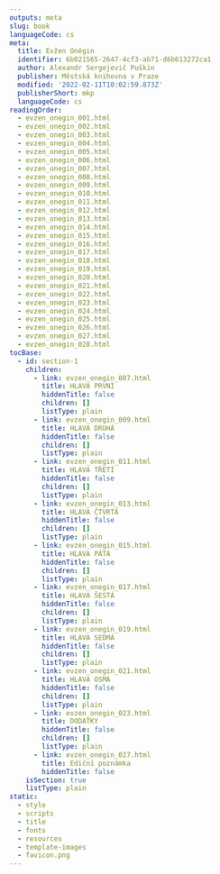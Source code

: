 ```yaml
---
outputs: meta
slug: book
languageCode: cs
meta:
  title: Evžen Oněgin
  identifier: 6b021565-2647-4cf3-ab71-d6b613272ca1
  author: Alexandr Sergejevič Puškin
  publisher: Městská knihovna v Praze
  modified: '2022-02-11T10:02:59.873Z'
  publisherShort: mkp
  languageCode: cs
readingOrder:
  - evzen_onegin_001.html
  - evzen_onegin_002.html
  - evzen_onegin_003.html
  - evzen_onegin_004.html
  - evzen_onegin_005.html
  - evzen_onegin_006.html
  - evzen_onegin_007.html
  - evzen_onegin_008.html
  - evzen_onegin_009.html
  - evzen_onegin_010.html
  - evzen_onegin_011.html
  - evzen_onegin_012.html
  - evzen_onegin_013.html
  - evzen_onegin_014.html
  - evzen_onegin_015.html
  - evzen_onegin_016.html
  - evzen_onegin_017.html
  - evzen_onegin_018.html
  - evzen_onegin_019.html
  - evzen_onegin_020.html
  - evzen_onegin_021.html
  - evzen_onegin_022.html
  - evzen_onegin_023.html
  - evzen_onegin_024.html
  - evzen_onegin_025.html
  - evzen_onegin_026.html
  - evzen_onegin_027.html
  - evzen_onegin_028.html
tocBase:
  - id: section-1
    children:
      - link: evzen_onegin_007.html
        title: HLAVA PRVNÍ
        hiddenTitle: false
        children: []
        listType: plain
      - link: evzen_onegin_009.html
        title: HLAVA DRUHÁ
        hiddenTitle: false
        children: []
        listType: plain
      - link: evzen_onegin_011.html
        title: HLAVA TŘETÍ
        hiddenTitle: false
        children: []
        listType: plain
      - link: evzen_onegin_013.html
        title: HLAVA ČTVRTÁ
        hiddenTitle: false
        children: []
        listType: plain
      - link: evzen_onegin_015.html
        title: HLAVA PÁTÁ
        hiddenTitle: false
        children: []
        listType: plain
      - link: evzen_onegin_017.html
        title: HLAVA ŠESTÁ
        hiddenTitle: false
        children: []
        listType: plain
      - link: evzen_onegin_019.html
        title: HLAVA SEDMÁ
        hiddenTitle: false
        children: []
        listType: plain
      - link: evzen_onegin_021.html
        title: HLAVA OSMÁ
        hiddenTitle: false
        children: []
        listType: plain
      - link: evzen_onegin_023.html
        title: DODATKY
        hiddenTitle: false
        children: []
        listType: plain
      - link: evzen_onegin_027.html
        title: Ediční poznámka
        hiddenTitle: false
    isSection: true
    listType: plain
static:
  - style
  - scripts
  - title
  - fonts
  - resources
  - template-images
  - favicon.png
---
```

